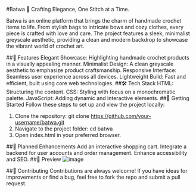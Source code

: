 #Batwa 🧵
Crafting Elegance, One Stitch at a Time.

Batwa is an online platform that brings the charm of handmade crochet items to life. From stylish bags to intricate bows and cozy clothes, every piece is crafted with love and care. The project features a sleek, minimalist greyscale aesthetic, providing a clean and modern backdrop to showcase the vibrant world of crochet art.

##🌟 Features
Elegant Showcase: Highlighting handmade crochet products in a visually appealing manner.
Minimalist Design: A clean greyscale aesthetic to emphasize product craftsmanship.
Responsive Interface: Seamless user experience across all devices.
Lightweight Build: Fast and efficient, built using core web technologies.
##🛠️ Tech Stack
HTML: Structuring the content.
CSS: Styling with focus on a monochromatic palette.
JavaScript: Adding dynamic and interactive elements.
##🎯 Getting Started
Follow these steps to set up and view the project locally:
  1. Clone the repository:  git clone https://github.com/your-username/batwa.git
  2. Navigate to the project folder:  cd batwa
  3. Open index.html in your preferred browser.

##🚀 Planned Enhancements
Add an interactive shopping cart.
Integrate a backend for user accounts and order management.
Enhance accessibility and SEO.
##📸 Preview
![image](https://github.com/user-attachments/assets/3b212a28-845d-4dbf-b68a-c229977401a1)


##🤝 Contributing
Contributions are always welcome! If you have ideas for improvements or find a bug, feel free to fork the repo and submit a pull request.
